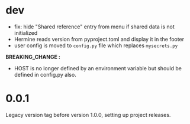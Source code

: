 # dev

* fix: hide "Shared reference" entry from menu if
  shared data is not initialized
* Hermine reads version from pyproject.toml and display it in the footer
* user config is moved to `config.py` file which replaces `mysecrets.py`

**BREAKING_CHANGE :**
* HOST is no longer defined by an environment variable but should be defined in config.py also.

# 0.0.1

Legacy version tag before version 1.0.0, setting up
project releases.